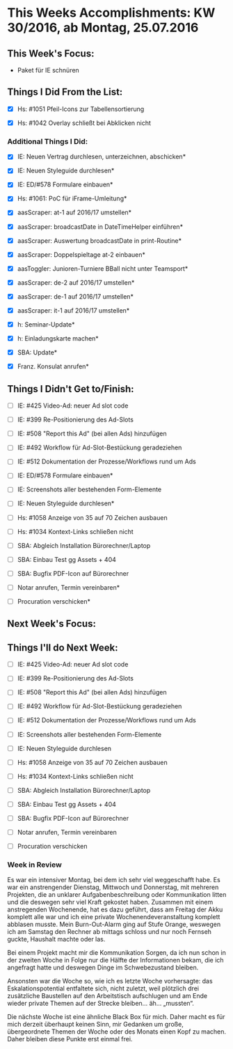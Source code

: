 # This Weeks Accomplishments: KW 30/2016, ab Montag, 25.07.2016



## This Week's Focus:
* Paket für IE schnüren


## Things I Did From the List:
- [x] Hs: #1051 Pfeil-Icons zur Tabellensortierung
- [x] Hs: #1042 Overlay schließt bei Abklicken nicht



### Additional Things I Did:
- [x] IE: Neuen Vertrag durchlesen, unterzeichnen, abschicken*
- [x] IE: Neuen Styleguide durchlesen*
- [x] IE: ED/#578 Formulare einbauen*
- [x] Hs: #1061: PoC für iFrame-Umleitung*
- [x] aasScraper: at-1 auf 2016/17 umstellen*
- [x] aasScraper: broadcastDate in DateTimeHelper einführen*
- [x] aasScraper: Auswertung broadcastDate in print-Routine*
- [x] aasScraper: Doppelspieltage at-2 einbauen*
- [x] aasToggler: Junioren-Turniere BBall nicht unter Teamsport*
- [x] aasScraper: de-2 auf 2016/17 umstellen*
- [x] aasScraper: de-1 auf 2016/17 umstellen*
- [x] aasScraper: it-1 auf 2016/17 umstellen*
- [x] h: Seminar-Update*
- [x] h: Einladungskarte machen*
- [x] SBA: Update*
- [x] Franz. Konsulat anrufen*



## Things I Didn't Get to/Finish:
- [ ] IE: #425 Video-Ad: neuer Ad slot code
- [ ] IE: #399 Re-Positionierung des Ad-Slots
- [ ] IE: #508 "Report this Ad" (bei allen Ads) hinzufügen
- [ ] IE: #492 Workflow für Ad-Slot-Bestückung geradeziehen
- [ ] IE: #512 Dokumentation der Prozesse/Workflows rund um Ads
- [ ] IE: ED/#578 Formulare einbauen*
- [ ] IE: Screenshots aller bestehenden Form-Elemente
- [ ] IE: Neuen Styleguide durchlesen*
- [ ] Hs: #1058 Anzeige von 35 auf 70 Zeichen ausbauen
- [ ] Hs: #1034 Kontext-Links schließen nicht
- [ ] SBA: Abgleich Installation Bürorechner/Laptop
- [ ] SBA: Einbau Test gg Assets + 404
- [ ] SBA: Bugfix PDF-Icon auf Bürorechner
- [ ] Notar anrufen, Termin vereinbaren*
- [ ] Procuration verschicken*




## Next Week's Focus:




## Things I'll do Next Week:
- [ ] IE: #425 Video-Ad: neuer Ad slot code
- [ ] IE: #399 Re-Positionierung des Ad-Slots
- [ ] IE: #508 "Report this Ad" (bei allen Ads) hinzufügen
- [ ] IE: #492 Workflow für Ad-Slot-Bestückung geradeziehen
- [ ] IE: #512 Dokumentation der Prozesse/Workflows rund um Ads
- [ ] IE: Screenshots aller bestehenden Form-Elemente
- [ ] IE: Neuen Styleguide durchlesen
- [ ] Hs: #1058 Anzeige von 35 auf 70 Zeichen ausbauen
- [ ] Hs: #1034 Kontext-Links schließen nicht
- [ ] SBA: Abgleich Installation Bürorechner/Laptop
- [ ] SBA: Einbau Test gg Assets + 404
- [ ] SBA: Bugfix PDF-Icon auf Bürorechner
- [ ] Notar anrufen, Termin vereinbaren
- [ ] Procuration verschicken




### Week in Review
Es war ein intensiver Montag, bei dem ich sehr viel weggeschafft habe. Es war ein anstrengender Dienstag, Mittwoch und Donnerstag, mit mehreren Projekten, die an unklarer Aufgabenbeschreibung oder Kommunikation litten und die deswegen sehr viel Kraft gekostet haben. Zusammen mit einem anstregenden Wochenende, hat es dazu geführt, dass am Freitag der Akku komplett alle war und ich eine private Wochenendeveranstaltung komplett abblasen musste. Mein Burn-Out-Alarm ging auf Stufe Orange, weswegen ich am Samstag den Rechner ab mittags schloss und nur noch Fernseh guckte, Haushalt machte oder las.
 
Bei einem Projekt macht mir die Kommunikation Sorgen, da ich nun schon in der zweiten Woche in Folge nur die Hälfte der Informationen bekam, die ich angefragt hatte und deswegen Dinge im Schwebezustand bleiben.
  
Ansonsten war die Woche so, wie ich es letzte Woche vorhersagte: das Eskalationspotential entfaltete sich, nicht zuletzt, weil plötzlich drei zusätzliche Baustellen auf den Arbeitstisch aufschlugen und am Ende wieder private Themen auf der Strecke bleiben… äh… „mussten“.

Die nächste Woche ist eine ähnliche Black Box für mich. Daher macht es für mich derzeit überhaupt keinen Sinn, mir Gedanken um große, übergeordnete Themen der Woche oder des Monats einen Kopf zu machen. Daher bleiben diese Punkte erst einmal frei.
